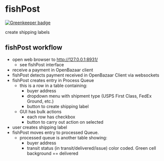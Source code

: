 # fishPost

[![Greenkeeper badge](https://badges.greenkeeper.io/insanity54/fishPost.svg)](https://greenkeeper.io/)

create shipping labels


## fishPost workflow

* open web browser to http://127.0.0.1:8931/
  * see fishPost interface
* receive a payment in OpenBazaar client
* fishPost detects payment received in OpenBazaar Client via websockets
* fishPost creates entry in Process Queue
  * this is a row in a table containing:
    * buyer address
    * dropdown menu with shipment type (USPS First Class, FedEx Ground, etc.)
    * button to create shipping label
  * GUI has bulk actions
    * each row has checkbox
    * button to carry out action on selected
* user creates shipping label
* fishPost moves entry to processed Queue.
  * processed queue is another table showing:
    * buyer address
    * transit status (in transit/delivered/issue) color coded. Green cell background == delivered
    
